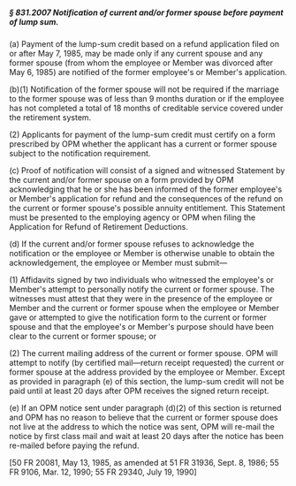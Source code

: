##### § 831.2007 Notification of current and/or former spouse before payment of lump sum. #####

(a) Payment of the lump-sum credit based on a refund application filed on or after May 7, 1985, may be made only if any current spouse and any former spouse (from whom the employee or Member was divorced after May 6, 1985) are notified of the former employee's or Member's application.

(b)(1) Notification of the former spouse will not be required if the marriage to the former spouse was of less than 9 months duration or if the employee has not completed a total of 18 months of creditable service covered under the retirement system.

(2) Applicants for payment of the lump-sum credit must certify on a form prescribed by OPM whether the applicant has a current or former spouse subject to the notification requirement.

(c) Proof of notification will consist of a signed and witnessed Statement by the current and/or former spouse on a form provided by OPM acknowledging that he or she has been informed of the former employee's or Member's application for refund and the consequences of the refund on the current or former spouse's possible annuity entitlement. This Statement must be presented to the employing agency or OPM when filing the Application for Refund of Retirement Deductions.

(d) If the current and/or former spouse refuses to acknowledge the notification or the employee or Member is otherwise unable to obtain the acknowledgement, the employee or Member must submit—

(1) Affidavits signed by two individuals who witnessed the employee's or Member's attempt to personally notify the current or former spouse. The witnesses must attest that they were in the presence of the employee or Member and the current or former spouse when the employee or Member gave or attempted to give the notification form to the current or former spouse and that the employee's or Member's purpose should have been clear to the current or former spouse; or

(2) The current mailing address of the current or former spouse. OPM will attempt to notify (by certified mail—return receipt requested) the current or former spouse at the address provided by the employee or Member. Except as provided in paragraph (e) of this section, the lump-sum credit will not be paid until at least 20 days after OPM receives the signed return receipt.

(e) If an OPM notice sent under paragraph (d)(2) of this section is returned and OPM has no reason to believe that the current or former spouse does not live at the address to which the notice was sent, OPM will re-mail the notice by first class mail and wait at least 20 days after the notice has been re-mailed before paying the refund.

[50 FR 20081, May 13, 1985, as amended at 51 FR 31936, Sept. 8, 1986; 55 FR 9106, Mar. 12, 1990; 55 FR 29340, July 19, 1990]